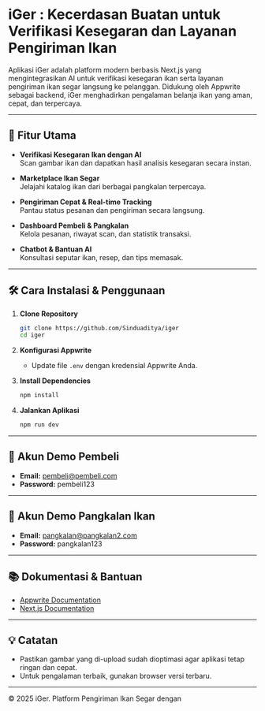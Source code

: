# iGer : Kecerdasan Buatan untuk Verifikasi Kesegaran dan Layanan Pengiriman Ikan

Aplikasi iGer adalah platform modern berbasis Next.js yang mengintegrasikan AI untuk verifikasi kesegaran ikan serta layanan pengiriman ikan segar langsung ke pelanggan. Didukung oleh Appwrite sebagai backend, iGer menghadirkan pengalaman belanja ikan yang aman, cepat, dan terpercaya.

---

## 🚀 Fitur Utama

- **Verifikasi Kesegaran Ikan dengan AI**  
  Scan gambar ikan dan dapatkan hasil analisis kesegaran secara instan.

- **Marketplace Ikan Segar**  
  Jelajahi katalog ikan dari berbagai pangkalan terpercaya.

- **Pengiriman Cepat & Real-time Tracking**  
  Pantau status pesanan dan pengiriman secara langsung.

- **Dashboard Pembeli & Pangkalan**  
  Kelola pesanan, riwayat scan, dan statistik transaksi.

- **Chatbot & Bantuan AI**  
  Konsultasi seputar ikan, resep, dan tips memasak.

---

## 🛠️ Cara Instalasi & Penggunaan

1. **Clone Repository**
   ```bash
   git clone https://github.com/Sinduaditya/iger
   cd iger
   ```

2. **Konfigurasi Appwrite**
   - Update file `.env` dengan kredensial Appwrite Anda.

3. **Install Dependencies**
   ```bash
   npm install
   ```

4. **Jalankan Aplikasi**
   ```bash
   npm run dev
   ```

---

## 👤 Akun Demo Pembeli

- **Email:** pembeli@pembeli.com
- **Password:** pembeli123

---

## 👤 Akun Demo Pangkalan Ikan

- **Email:** pangkalan@pangkalan2.com
- **Password:** pangkalan123

---

## 📚 Dokumentasi & Bantuan

- [Appwrite Documentation](https://appwrite.io/docs)
- [Next.js Documentation](https://nextjs.org/docs)

---

## 💡 Catatan

- Pastikan gambar yang di-upload sudah dioptimasi agar aplikasi tetap ringan dan cepat.
- Untuk pengalaman terbaik, gunakan browser versi terbaru.

---

&copy; 2025 iGer. Platform Pengiriman Ikan Segar dengan

